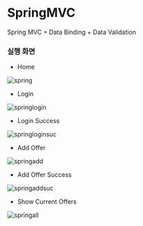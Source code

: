 # SpringMVC
Spring MVC + Data Binding + Data Validation

### 실행 화면

- Home

![spring](https://user-images.githubusercontent.com/38847724/103168428-7cad3900-4876-11eb-89e6-d1fbdc6dd5e7.PNG)

- Login

![springlogin](https://user-images.githubusercontent.com/38847724/103168430-846cdd80-4876-11eb-92ee-7145058000de.PNG)

- Login Success

![springloginsuc](https://user-images.githubusercontent.com/38847724/103168433-8b93eb80-4876-11eb-86ee-0120039ff191.PNG)

- Add Offer

![springadd](https://user-images.githubusercontent.com/38847724/103168437-9a7a9e00-4876-11eb-8463-4c35f9013cb9.PNG)

- Add Offer Success

![springaddsuc](https://user-images.githubusercontent.com/38847724/103168441-a0707f00-4876-11eb-8beb-6549008120ea.PNG)

- Show Current Offers

![springall](https://user-images.githubusercontent.com/38847724/103168435-93ec2680-4876-11eb-9d16-a8cc30d55f50.PNG)
